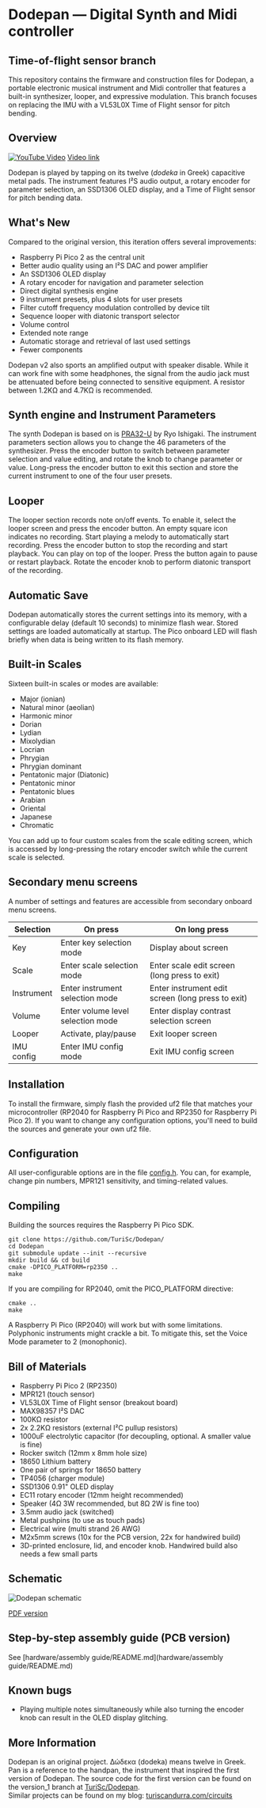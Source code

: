 # Dodepan ­— Digital Synth and Midi controller
## Time-of-flight sensor branch

This repository contains the firmware and construction files for Dodepan, a portable electronic musical instrument and Midi controller that features a built-in synthesizer, looper, and expressive modulation.
This branch focuses on replacing the IMU with a VL53L0X Time of Flight sensor for pitch bending.

## Overview

[![YouTube Video](dodepan.jpg)](https://youtu.be/9P0qgh-Bno8 "Dodepan")
[Video link](https://youtu.be/9P0qgh-Bno8)

Dodepan is played by tapping on its twelve (_dodeka_ in Greek) capacitive metal pads. The instrument features I²S audio output, a rotary encoder for parameter selection, an SSD1306 OLED display, and a Time of Flight sensor for pitch bending data.

## What's New

Compared to the original version, this iteration offers several improvements:

* Raspberry Pi Pico 2 as the central unit
* Better audio quality using an I²S DAC and power amplifier
* An SSD1306 OLED display
* A rotary encoder for navigation and parameter selection
* Direct digital synthesis engine
* 9 instrument presets, plus 4 slots for user presets
* Filter cutoff frequency modulation controlled by device tilt
* Sequence looper with diatonic transport selector
* Volume control
* Extended note range
* Automatic storage and retrieval of last used settings
* Fewer components

Dodepan v2 also sports an amplified output with speaker disable. While it can work fine with some headphones, the signal from the audio jack must be attenuated before being connected to sensitive equipment. A resistor between 1.2KΩ and 4.7KΩ is recommended.

## Synth engine and Instrument Parameters

The synth Dodepan is based on is [PRA32-U](https://github.com/risgk/digital-synth-pra32-u) by Ryo Ishigaki.
The instrument parameters section allows you to change the 46 parameters of the synthesizer. Press the encoder button to switch between parameter selection and value editing, and rotate the knob to change parameter or value. Long-press the encoder button to exit this section and store the current instrument to one of the four user presets.

## Looper

The looper section records note on/off events. To enable it, select the looper screen and press the encoder button. An empty square icon indicates no recording. Start playing a melody to automatically start recording. Press the encoder button to stop the recording and start playback. You can play on top of the looper. Press the button again to pause or restart playback. Rotate the encoder knob to perform diatonic transport of the recording.

## Automatic Save

Dodepan automatically stores the current settings into its memory, with a configurable delay (default 10 seconds) to minimize flash wear. Stored settings are loaded automatically at startup.
The Pico onboard LED will flash briefly when data is being written to its flash memory.

## Built-in Scales

Sixteen built-in scales or modes are available:

* Major (ionian)
* Natural minor (aeolian)
* Harmonic minor
* Dorian
* Lydian
* Mixolydian
* Locrian
* Phrygian
* Phrygian dominant
* Pentatonic major (Diatonic)
* Pentatonic minor
* Pentatonic blues
* Arabian
* Oriental
* Japanese
* Chromatic

You can add up to four custom scales from the scale editing screen, which is accessed by long-pressing the rotary encoder switch while the current scale is selected.

## Secondary menu screens
A number of settings and features are accessible from secondary onboard menu screens.

| Selection  | On press                          | On long press                                      |
|------------|-----------------------------------|----------------------------------------------------|
| Key        | Enter key selection mode          | Display about screen                               |
| Scale      | Enter scale selection mode        | Enter scale edit screen (long press to exit)       |
| Instrument | Enter instrument selection mode   | Enter instrument edit screen (long press to exit)  |
| Volume     | Enter volume level selection mode | Enter display contrast selection screen            |
| Looper     | Activate, play/pause              | Exit looper screen                                 |
| IMU config | Enter IMU config mode             | Exit IMU config screen                             |

## Installation

To install the firmware, simply flash the provided uf2 file that matches your microcontroller (RP2040 for Raspberry Pi Pico and RP2350 for Raspberry Pi Pico 2). If you want to change any configuration options, you'll need to build the sources and generate your own uf2 file.

## Configuration

All user-configurable options are in the file [config.h](config.h). You can, for example, change pin numbers, MPR121 sensitivity, and timing-related values.

## Compiling

Building the sources requires the Raspberry Pi Pico SDK.

```
git clone https://github.com/TuriSc/Dodepan/
cd Dodepan
git submodule update --init --recursive
mkdir build && cd build
cmake -DPICO_PLATFORM=rp2350 ..
make
```

If you are compiling for RP2040, omit the PICO_PLATFORM directive:
```
cmake ..
make
```
A Raspberry Pi Pico (RP2040) will work but with some limitations. Polyphonic instruments might crackle a bit. To mitigate this, set the Voice Mode parameter to 2 (monophonic).

## Bill of Materials

* Raspberry Pi Pico 2 (RP2350)
* MPR121 (touch sensor)
* VL53L0X Time of Flight sensor (breakout board)
* MAX98357 I²S DAC
* 100KΩ resistor
* 2x 2.2KΩ resistors (external I²C pullup resistors)
* 1000uF electrolytic capacitor (for decoupling, optional. A smaller value is fine)
* Rocker switch (12mm x 8mm hole size)
* 18650 Lithium battery
* One pair of springs for 18650 battery
* TP4056 (charger module)
* SSD1306 0.91" OLED display
* EC11 rotary encoder (12mm height recommended)
* Speaker (4Ω 3W recommended, but 8Ω 2W is fine too)
* 3.5mm audio jack (switched)
* Metal pushpins (to use as touch pads)
* Electrical wire (multi strand 26 AWG)
* M2x5mm screws (10x for the PCB version, 22x for handwired build)
* 3D-printed enclosure, lid, and encoder knob. Handwired build also needs a few small parts

## Schematic

![Dodepan schematic](hardware/Dodepan-schematic.png)

[PDF version](hardware/Dodepan-schematic.pdf)

## Step-by-step assembly guide (PCB version)

See [hardware/assembly guide/README.md](hardware/assembly guide/README.md)

## Known bugs

- Playing multiple notes simultaneously while also turning the encoder knob can result in the OLED display glitching.


## More Information

Dodepan is an original project.
Δώδεκα (dodeka) means twelve in Greek. Pan is a reference to the handpan, the instrument that inspired the first version of Dodepan.
The source code for the first version can be found on the version_1 branch at [TuriSc/Dodepan](https://github.com/TuriSc/Dodepan/tree/version_1).  
Similar projects can be found on my blog: [turiscandurra.com/circuits](https://turiscandurra.com/circuits/)
